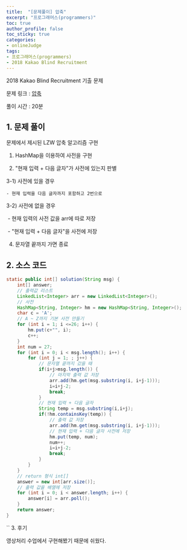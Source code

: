 ```yaml
---
title:  "[문제풀이] 압축"
excerpt: "프로그래머스(programmers)"
toc: true
author_profile: false
toc_sticky: true
categories:
- onlineJudge
tags:
- 프로그래머스(programmers)
- 2018 Kakao Blind Recruitment
---
```

2018 Kakao Blind Recruitment 기출 문제

문제 링크 : [압축](https://programmers.co.kr/learn/courses/30/lessons/17684)

풀이 시간 : 20분


## 1. 문제 풀이

문제에서 제시된 LZW 압축 알고리즘 구현

1) HashMap을 이용하여 사전을 구현

2) "현재 입력 + 다음 글자"가 사전에 있는지 판별

 3-1) 사전에 있을 경우

 	- 현재 입력을 다음 글자까지 포함하고 2번으로

 3-2) 사전에 없을 경우

​	- 현재 입력의 사전 값을 arr에 따로 저장

​	- "현재 입력 + 다음 글자"을 사전에 저장

4) 문자열 끝까지 가면 종료



## 2. 소스 코드

```java
static public int[] solution(String msg) {
    int[] answer;
    // 출력값 리스트
    LinkedList<Integer> arr = new LinkedList<Integer>();
    // 사전
    HashMap<String, Integer> hm = new HashMap<String, Integer>();
    char c = 'A';
    // A ~ Z까지 기본 사전 만들기
    for (int i = 1; i <=26; i++) {        						
		hm.put(c+"", i);
		c++;
	}
    int num = 27;
    for (int i = 0; i < msg.length(); i++) {
		for (int j = 1; ; j++) {					
			// 문자열 끝까지 갔을 때
			if(i+j>msg.length()) {
				// 마지막 출력 값 저장
				arr.add(hm.get(msg.substring(i, i+j-1)));	
				i=i+j-2;									
				break;
			}
			// 현재 입력 + 다음 글자
			String temp = msg.substring(i,i+j);			
			if(!hm.containsKey(temp)) {					
				// 출력 값 저장
				arr.add(hm.get(msg.substring(i, i+j-1)));
				// 현재 입력 + 다음 글자 사전에 저장
				hm.put(temp, num);		
				num++;
				i=i+j-2;
				break;
			}
		}
	}
    // return 형식 int[]
    answer = new int[arr.size()];
    // 출력 값을 배열에 저장
    for (int i = 0; i < answer.length; i++) {	
		answer[i] = arr.poll();
	}
    return answer;
}
```

`` 3. 후기

영상처리 수업에서 구현해봤기 때문에 쉬웠다.
